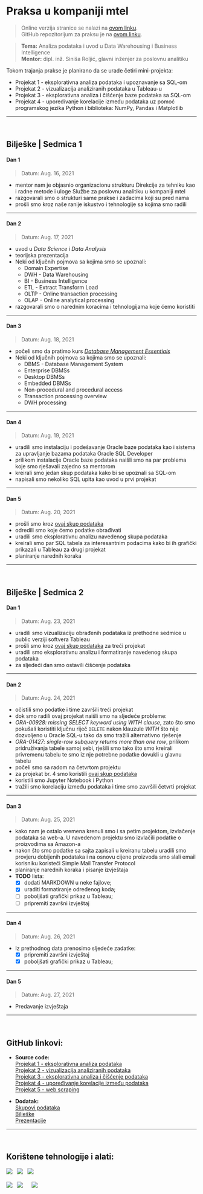# Praksa u kompaniji mtel

> Online verzija stranice se nalazi na [ovom linku](https://vladocodes.github.io/data-analytics-internship/).  
> GitHub repozitorijum za praksu je na [ovom linku](https://github.com/vladocodes/data-analytics-internship).

 > **Tema:** Analiza podataka i uvod u Data Warehousing i Business Intelligence  
 **Mentor:** dipl. inž. Siniša Roljić, glavni inženjer za poslovnu analitiku

Tokom trajanja prakse je planirano da se urade četiri mini-projekta:
* Projekat 1 - eksplorativna analiza podataka i upoznavanje sa SQL-om
* Projekat 2 - vizualizacija analiziranih podataka u Tableau-u
* Projekat 3 - eksplorativna analiza i čišćenje baze podataka sa SQL-om
* Projekat 4 - upoređivanje korelacije između podataka uz pomoć programskog jezika Python i biblioteka: NumPy, Pandas i Matplotlib
---
<br>

## Bilješke | Sedmica 1
#### Dan 1
> Datum: Aug. 16, 2021
- mentor nam je objasnio organizacionu strukturu Direkcije za tehniku kao i radne metode i uloge Službe za poslovnu analitiku u kompaniji mtel
- razgovarali smo o strukturi same prakse i zadacima koji su pred nama
- prošli smo kroz naše ranije iskustvo i tehnologije sa kojima smo radili
---
#### Dan 2
> Datum: Aug. 17, 2021
- uvod u *Data Science* i *Data Analysis*
- teorijska prezentacija
-  Neki od ključnih pojmova sa kojima smo se upoznali:
	- Domain Expertise
	- DWH - Data Warehousing
	- BI - Business Intelligence
	- ETL - Extract Transform Load
	- OLTP - Online transaction processing 
	- OLAP - Online analytical processing
- razgovarali smo o narednim koracima i tehnologijama koje ćemo koristiti
---
#### Dan 3
> Datum: Aug. 18, 2021
- počeli smo da pratimo kurs [*Database Management Essentials*](https://www.coursera.org/learn/database-management)
- Neki od ključnih pojmova sa kojima smo se upoznali:
	- DBMS - Database Management System
	- Enterprise DBMSs
	- Desktop DBMSs
	- Embedded DBMSs
	- Non-procedural and procedural access
	- Transaction processing overview
	- DWH processing
---
#### Dan 4
> Datum: Aug. 19, 2021
- uradili smo instalaciju i podešavanje Oracle baze podataka kao i sistema za upravljanje bazama podataka Oracle SQL Developer
- prilikom instalacije Oracle baze podataka naišli smo na par problema koje smo rješavali zajedno sa mentorom
- kreirali smo jedan skup podataka kako bi se upoznali sa SQL-om
- napisali smo nekoliko SQL upita kao uvod u prvi projekat
---
#### Dan 5
> Datum: Aug. 20, 2021
- prošli smo kroz [ovaj skup podataka](https://ourworldindata.org/covid-deaths)
- odredili smo koje ćemo podatke obrađivati
- uradili smo eksplorativnu analizu navedenog skupa podataka
- kreirali smo par SQL tabela za interesantnim podacima kako bi ih grafički prikazali u Tableau za drugi projekat
- planiranje narednih koraka
---
<br>

## Bilješke | Sedmica 2
#### Dan 1
> Datum: Aug. 23, 2021
- uradili smo vizualizaciju obrađenih podataka iz prethodne sedmice u public verziji softvera Tableau
- prošli smo kroz [ovaj skup podataka](https://www.kaggle.com/tmthyjames/nashville-housing-data) za treći projekat
- uradili smo eksplorativnu analizu i formatiranje navedenog skupa podataka
- za sljedeći dan smo ostavili čišćenje podataka
---
#### Dan 2
> Datum: Aug. 24, 2021
- očistili smo podatke i time završili treći projekat
- dok smo radili ovaj projekat naišli smo na sljedeće probleme:
- *ORA-00928: missing SELECT keyword using WITH clause*, zato što smo pokušali koristiti ključnu riječ `DELETE` nakon klauzule *WITH* što nije dozvoljeno u Oracle SQL-u tako da smo tražili alternativno rješenje
- *ORA-01427: single-row subquery returns more than one row*, prilikom pridruživanja tabele samoj sebi, rješili smo tako što smo kreirali privremenu tabelu te smo iz nje potrebne podatke dovukli u glavnu tabelu
- počeli smo sa radom na četvrtom projektu
- za projekat br. 4 smo koristili [ovaj skup podataka](https://www.kaggle.com/danielgrijalvas/movies) 
- koristili smo Jupyter Notebook i Python 
- tražili smo korelaciju između podataka i time smo završili četvrti projekat
---
#### Dan 3
> Datum: Aug. 25, 2021
- kako nam je ostalo vremena krenuli smo i sa petim projektom, izvlačenje podataka sa web-a. U navedenom projektu smo izvlačili podatke o proizvodima sa Amazon-a
- nakon što smo podatke sa sajta zapisali u kreiranu tabelu uradili smo provjeru dobijenih podataka i na osnovu cijene proizvoda smo slali email korisniku koristeći Simple Mail Transfer Protocol
- planiranje narednih koraka i pisanje izvještaja
- **TODO** lista: 
	 - [x] dodati MARKDOWN u neke fajlove;
	 - [x] uraditi formatiranje određenog koda;
	 - [ ] poboljšati grafički prikaz u Tableau;
	 - [ ] pripremiti završni izvještaj
---
#### Dan 4
> Datum: Aug. 26, 2021
- Iz prethodnog data prenosimo sljedeće zadatke:
	-  [x] pripremiti završni izvještaj
	-  [x] poboljšati grafički prikaz u Tableau;
---
#### Dan 5
> Datum: Aug. 27, 2021
- Predavanje izvještaja
---
<br>

## GitHub linkovi:
- **Source code:**  
	[Projekat 1 - eksplorativna analiza podataka](https://github.com/vladocodes/data-analytics-internship/tree/main/project01)  
	[Projekat 2 - vizualizacija analiziranih podataka](https://github.com/vladocodes/data-analytics-internship/tree/main/project02)  
	[Projekat 3 - eksplorativna analiza i čišćenje podataka](https://github.com/vladocodes/data-analytics-internship/tree/main/project03)  
	[Projekat 4 - upoređivanje korelacije između podataka](https://github.com/vladocodes/data-analytics-internship/tree/main/project04)  
	[Projekat 5 - web scraping](https://github.com/vladocodes/data-analytics-internship/tree/main/project05)  

- **Dodatak:**  
	[Skupovi podataka](https://github.com/vladocodes/data-analytics-internship/tree/main/datasets)  
	[Bilješke](https://github.com/vladocodes/data-analytics-internship/tree/main/meetings)  
	[Prezentacije](https://github.com/vladocodes/data-analytics-internship/tree/main/presentation)  

---
<br>

## Korištene tehnologije i alati:

<p>
<a href="https://www.oracle.com/index.html"><img src="https://img.shields.io/badge/Made%20with-Oracle-ff0000?style=for-the-badge&amp;logo=Oracle"></a>&nbsp;&nbsp;
<a href="https://www.tableau.com/"><img src="https://img.shields.io/badge/Made%20with-Tableau-1c4481?style=for-the-badge&amp;logo=Tableau"></a>&nbsp;&nbsp; 
<a href="https://jupyter.org/"><img src="https://img.shields.io/badge/Made%20with-Jupyter-orange?style=for-the-badge&amp;logo=Jupyter"></a> <br><br>
<a href="https://www.python.org/"><img src="https://img.shields.io/badge/Made%20with-Python-1f425f?style=for-the-badge&amp;logo=Python"></a>&nbsp;&nbsp;
<a href="https://numpy.org/"><img src="https://img.shields.io/badge/Made%20with-NumPy-4dabcf?style=for-the-badge&amp;logo=numpy"></a>&nbsp;&nbsp;&nbsp;&nbsp;&nbsp;
<a href="https://pandas.pydata.org/"><img src="https://img.shields.io/badge/Made%20with-Pandas-130654?style=for-the-badge&amp;logo=pandas"></a>
</p>
